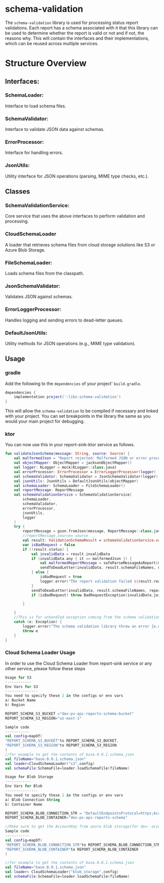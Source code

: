 # schema-validation
The `schema-validation` library is used for processing status report validations. Each report has a schema associated with it that this library can be used to determine whether the report is valid or not and if not, the reasons why. This will contain the interfaces and their implementations, which can be reused across multiple services.

# Structure Overview  

## Interfaces:

### SchemaLoader: 
Interface to load schema files.
### SchemaValidator: 
Interface to validate JSON data against schemas.
### ErrorProcessor: 
Interface for handling errors.
### JsonUtils: 
Utility interface for JSON operations (parsing, MIME type checks, etc.).

## Classes 
### SchemaValidationService: 
Core service that uses the above interfaces to perform validation and processing.
### CloudSchemaLoader
A loader that retrieves schema files from cloud storage solutions like S3 or Azure Blob Storage.
### FileSchemaLoader: 
Loads schema files from the classpath.
### JsonSchemaValidator: 
Validates JSON against schemas.
### ErrorLoggerProcessor: 
Handles logging and sending errors to dead-letter queues.
### DefaultJsonUtils: 
Utility methods for JSON operations (e.g., MIME type validation).
## Usage

### gradle
Add the following to the `dependencies` of your project' `build.gradle`.
```groovy
dependencies {
    implementation project(':libs:schema-validation')
}
```
This will allow the `schema-validation` to be compiled if necessary and linked with your project.  You can set breakpoints in the library the same as you would your main project for debugging.

### ktor
You can now use this in your report-sink-ktor service as follows.

```kotlin
fun validateJsonSchema(message: String, source: Source) {
    val malformedJson = "Report rejected: Malformed JSON or error processing the report"
    val objectMapper: ObjectMapper = jacksonObjectMapper()
    val logger: KLogger = mock(KLogger::class.java)
    val errorProcessor: ErrorProcessor = ErrorLoggerProcessor(logger)
    val schemaValidator: SchemaValidator = JsonSchemaValidator(logger)
    val jsonUtils: JsonUtils = DefaultJsonUtils(objectMapper)
    val schemaLoader: SchemaLoader = FileSchemaLoader()
    val reportMessage: ReportMessage
    val schemaValidationService = SchemaValidationService(
        schemaLoader,
        schemaValidator,
        errorProcessor,
        jsonUtils,
        logger
    )
    try {
        reportMessage = gson.fromJson(message, ReportMessage::class.java)
        //reportMessage.source= source
        val result: ValidationSchemaResult = schemaValidationService.validateJsonSchema(message)
        var isBadRequest = false
        if (!result.status) {
            val invalidData = result.invalidData
            if (invalidData.any { it == malformedJson }) {
                val malformedReportMessage = safeParseMessageAsReport(message)
                sendToDeadLetter(invalidData, result.schemaFileNames, malformedReportMessage)
            } else {
                isBadRequest = true
                logger.error("The report validation failed ${result.reason}")
            }
            sendToDeadLetter(invalidData, result.schemaFileNames, reportMessage)
            if (isBadRequest) throw BadRequestException(invalidData.joinToString(separator = ","))

        }

    }
    //This is for unhandled exception coming from the schema validation library
    catch (e: Exception) {
        logger.error("The schema validation library threw an error {e.message}")
        throw e
    }
} 

```
### Cloud Schema Loader Usage
In order to use the Cloud Schema Loader from report-sink service or any other service, please follow these steps
```kotlin
Usage for S3
------------
Env Vars for S3
---------------
You need to specify these 2 in the configs or env vars 
a) Bucket Name
b) Region

REPORT_SCHEMA_S3_BUCKET ="dex-ps-api-reports-schema-bucket"
REPORT_SCHEMA_S3_REGION="us-east-1"

Sample code 
-----------
val config=mapOf(
"REPORT_SCHEMA_S3_BUCKET"to REPORT_SCHEMA_S3_BUCKET,
"REPORT_SCHEMA_S3_REGION"to REPORT_SCHEMA_S3_REGION
)
//for example to get the contents of base.0.0.1.schema.json
val fileName="base.0.0.1.schema.json"
val loader=CloudSchemaLoader("s3",config)
val schemaFile:SchemaFile=loader.loadSchemaFile(fileName)

Usage for Blob Storage
------------
Env Vars for Blob
---------------
You need to specify these 2 in the configs or env vars 
a) Blob Connection String
b) Container Name

REPORT_SCHEMA_BLOB_CONNECTION_STR = "DefaultEndpointsProtocol=https;AccountName=ocioedeprocstatusdev;AccountKey=xxxxxxx"
REPORT_SCHEMA_BLOB_CONTAINER="dex-ps-api-reports-schema"

//Make sure to get the AccountKey from azure blob storage(for dev- ocioedeprocstatusdev)
Sample code 
-----------
val config=mapOf(
"REPORT_SCHEMA_BLOB_CONNECTION_STR"to REPORT_SCHEMA_BLOB_CONNECTION_STR,
"REPORT_SCHEMA_BLOB_CONTAINER"to REPORT_SCHEMA_BLOB_CONTAINER
)

//for example to get the contents of base.0.0.1.schema.json
val fileName="base.0.0.1.schema.json"
val loader= CloudSchemaLoader("blob_storage",config)
val schemaFile:SchemaFile=loader.loadSchemaFile(fileName)

